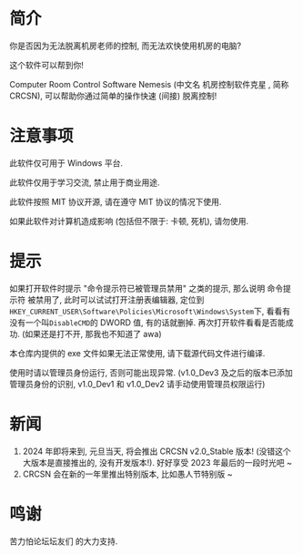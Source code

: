 # 简介

你是否因为无法脱离机房老师的控制, 而无法欢快使用机房的电脑?

这个软件可以帮到你!

Computer Room Control Software Nemesis (中文名 机房控制软件克星 , 简称 CRCSN), 可以帮助你通过简单的操作快速 (间接) 脱离控制!

# 注意事项

此软件仅可用于 Windows 平台.

此软件仅用于学习交流, 禁止用于商业用途.

此软件按照 MIT 协议开源, 请在遵守 MIT 协议的情况下使用.

如果此软件对计算机造成影响 (包括但不限于: 卡顿, 死机), 请勿使用.

# 提示

如果打开软件时提示 "命令提示符已被管理员禁用" 之类的提示, 那么说明 命令提示符 被禁用了, 此时可以试试打开注册表编辑器, 定位到``HKEY_CURRENT_USER\Software\Policies\Microsoft\Windows\System``下, 看看有没有一个叫``DisableCMD``的 DWORD 值, 有的话就删掉. 再次打开软件看看是否能成功. (如果还是打不开, 那我也不知道了 awa)

本仓库内提供的 exe 文件如果无法正常使用, 请下载源代码文件进行编译.

使用时请以管理员身份运行, 否则可能出现异常. (v1.0_Dev3 及之后的版本已添加管理员身份的识别, v1.0_Dev1 和 v1.0_Dev2 请手动使用管理员权限运行)

# 新闻
1. 2024 年即将来到, 元旦当天, 将会推出 CRCSN v2.0_Stable 版本! (没错这个大版本是直接推出的, 没有开发版本!). 好好享受 2023 年最后的一段时光吧 ~
2. CRCSN 会在新的一年里推出特别版本, 比如愚人节特别版 ~

# 鸣谢

苦力怕论坛坛友们 的大力支持.
